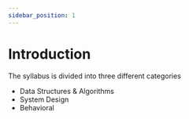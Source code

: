 ```yaml
---
sidebar_position: 1
---
```


# Introduction

The syllabus is divided into three different categories

- Data Structures & Algorithms
- System Design
- Behavioral
